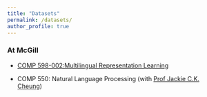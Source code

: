 ```yaml
---
title: "Datasets"
permalink: /datasets/
author_profile: true
---
```



### At McGill

* [COMP 598-002:Multilingual Representation Learning](https://sites.google.com/view/comp598-002-mrl/home)

* COMP 550: Natural Language Processing (with [Prof Jackie C.K. Cheung](https://www.cs.mcgill.ca/~jcheung/))

